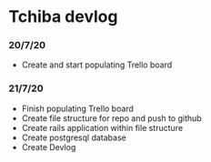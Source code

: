 # Tchiba devlog

### 20/7/20
 *  Create and start populating Trello board

### 21/7/20
  * Finish populating Trello board
  * Create file structure for repo and push to github
  * Create rails application within file structure
  * Create postgresql database
  * Create Devlog